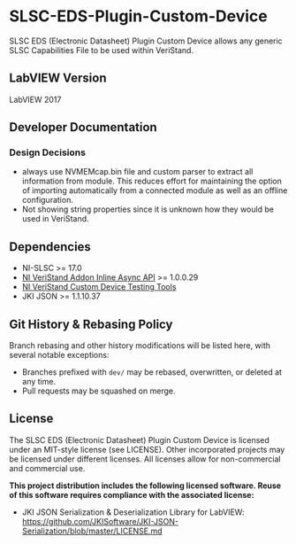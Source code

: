 # SLSC-EDS-Plugin-Custom-Device

SLSC EDS (Electronic Datasheet) Plugin Custom Device allows any generic SLSC Capabilities File to be used within VeriStand.

## LabVIEW Version

LabVIEW 2017


## Developer Documentation

### Design Decisions
- always use NVMEMcap.bin file and custom parser to extract all information from module. This reduces effort for maintaining the option of importing automatically from a connected module as well as an offline configuration.
- Not showing string properties since it is unknown how they would be used in VeriStand.


## Dependencies

- NI-SLSC >= 17.0
- [NI VeriStand Addon Inline Async API](https://github.com/ni/niveristand-custom-device-inline-async-api) >= 1.0.0.29
- [NI VeriStand Custom Device Testing Tools](https://github.com/ni/niveristand-custom-device-testing-tools)
- JKI JSON >= 1.1.10.37


## Git History & Rebasing Policy
Branch rebasing and other history modifications will be listed here, with several notable exceptions:
- Branches prefixed with `dev/` may be rebased, overwritten, or deleted at any time.
- Pull requests may be squashed on merge.


## License

The SLSC EDS (Electronic Datasheet) Plugin Custom Device is licensed under an MIT-style license (see LICENSE). Other incorporated projects may be licensed under different licenses. All licenses allow for non-commercial and commercial use.

**This project distribution includes the following licensed software. Reuse of this software requires compliance with the associated license:**
 - JKI JSON Serialization & Deserialization Library for LabVIEW: https://github.com/JKISoftware/JKI-JSON-Serialization/blob/master/LICENSE.md
